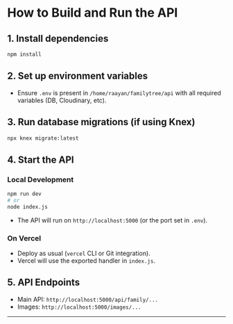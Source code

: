# How to Build and Run the API

## 1. Install dependencies

```sh
npm install
```

## 2. Set up environment variables

- Ensure `.env` is present in `/home/raayan/familytree/api` with all required variables (DB, Cloudinary, etc).

## 3. Run database migrations (if using Knex)

```sh
npx knex migrate:latest
```

## 4. Start the API

### Local Development

```sh
npm run dev
# or
node index.js
```

- The API will run on `http://localhost:5000` (or the port set in `.env`).

### On Vercel

- Deploy as usual (`vercel` CLI or Git integration).
- Vercel will use the exported handler in `index.js`.

## 5. API Endpoints

- Main API: `http://localhost:5000/api/family/...`
- Images: `http://localhost:5000/images/...`

---

